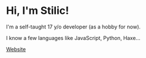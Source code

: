 # Hi, I'm Stilic!

I'm a self-taught 17 y/o developer (as a hobby for now).

I know a few languages like JavaScript, Python, Haxe...

[Website](https://stilic.net)

